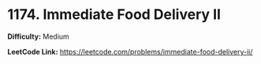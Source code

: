 # 1174. Immediate Food Delivery II

**Difficulty:** Medium

**LeetCode Link:** https://leetcode.com/problems/immediate-food-delivery-ii/


